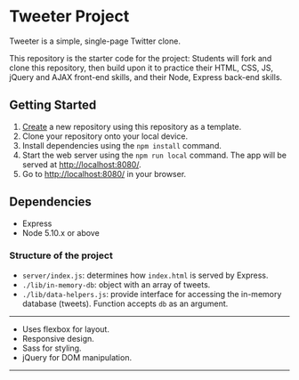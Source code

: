 # Tweeter Project

Tweeter is a simple, single-page Twitter clone.

This repository is the starter code for the project: Students will fork and clone this repository, then build upon it to practice their HTML, CSS, JS, jQuery and AJAX front-end skills, and their Node, Express back-end skills.

## Getting Started

1. [Create](https://docs.github.com/en/repositories/creating-and-managing-repositories/creating-a-repository-from-a-template) a new repository using this repository as a template.
2. Clone your repository onto your local device.
3. Install dependencies using the `npm install` command.
3. Start the web server using the `npm run local` command. The app will be served at <http://localhost:8080/>.
4. Go to <http://localhost:8080/> in your browser.

## Dependencies

- Express
- Node 5.10.x or above

### Structure of the project

- `server/index.js`: determines how `index.html` is served by Express. 
- `./lib/in-memory-db`: object with an array of tweets.
- `./lib/data-helpers.js`: provide interface for accessing the in-memory database (tweets). Function accepts `db` as an argument.

---

- Uses flexbox for layout.
- Responsive design.
- Sass for styling.
- jQuery for DOM manipulation.

---
